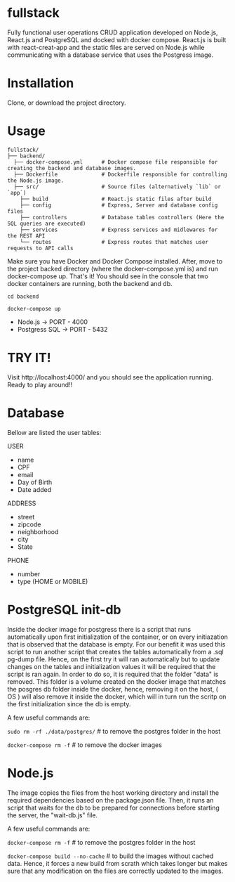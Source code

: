 # fullstack

Fully functional user operations CRUD application developed on Node.js, React.js and PostgreSQL and docked with docker compose. React.js is built with react-creat-app and the static files are served on Node.js while communicating with a database service that uses the Postgress image.

# Installation

Clone, or download the project directory.

# Usage
    fullstack/
    ├── backend/
      ├── docker-compose.yml      # Docker compose file responsible for creating the backend and database images.
      ├── Dockerfile              # Dockerfile responsible for controlling the Node.js image.
      ├── src/                    # Source files (alternatively `lib` or `app`)
        ├── build                 # React.js static files after build
        ├── config                # Express, Server and database config files
        ├── controllers           # Database tables controllers (Here the SQL queries are executed)
        ├── services              # Express services and midlewares for the REST API
        └── routes                # Express routes that matches user requests to API calls
        
Make sure you have Docker and Docker Compose installed. After, move to the project backed directory (where the docker-compose.yml is) and run docker-compose up. That's it! You should see in the console that two docker containers are running, both the backend and db. 

`cd backend`

`docker-compose up`

- Node.js       -> PORT      - 4000
- Postgress SQL -> PORT      - 5432

# TRY IT!
Visit http://localhost:4000/ and you should see the application running. Ready to play around!!

# Database

Bellow are listed the user tables:

USER
- name
- CPF
- email
- Day of Birth
- Date added

ADDRESS
- street
- zipcode
- neighborhood
- city
- State

PHONE
- number
- type (HOME or MOBILE)

# PostgreSQL init-db
   
Inside the docker image for postgress there is a script that runs automatically upon first initialization of the container, or on every initiazation that is observed that the database is empty. For our benefit it was used this script to run another script that creates the tables automatically from a .sql pg-dump file. Hence, on the first try it will ran automatically but to update changes on the tables and initialization values it will be required that the script is ran again. In order to do so, it is required that the folder "data" is removed. This folder is a volume created on the docker image that matches the posgres db folder inside the docker, hence, removing it on the host, ( OS ) will also remove it inside the docker, which will in turn run the scritp on the first initialization since the db is empty.

A few useful commands are: 

`sudo rm -rf ./data/postgres/` # to remove the postgres folder in the host

`docker-compose rm -f` # to remove the docker images

# Node.js

The image copies the files from the host working directory and install the required dependencies based on the package.json file. Then, it runs an script that waits for the db to be prepared for connections before starting the server, the "wait-db.js" file. 

A few useful commands are: 

`docker-compose rm -f` # to remove the postgres folder in the host

`docker-compose build --no-cache` # to build the images without cached data. Hence, it forces a new build from scrath which takes longer but makes sure that any modification on the files are correctly updated to the images.


